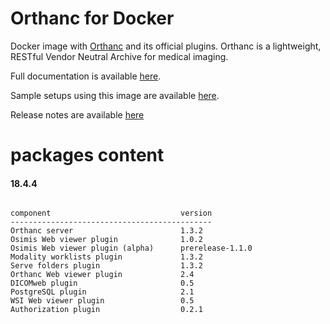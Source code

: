 # Orthanc for Docker
Docker image with [Orthanc](http://www.orthanc-server.com/) and its official plugins. Orthanc is a lightweight, RESTful Vendor Neutral Archive for medical imaging.

Full documentation is available [here](https://osimis.atlassian.net/wiki/spaces/OKB/pages/26738689/How+to+use+osimis+orthanc+Docker+images).

Sample setups using this image are available [here](https://bitbucket.org/osimis/orthanc-setup-samples/).

Release notes are available [here](https://bitbucket.org/osimis/orthanc-builder/src/master/release-notes-docker-images.txt)


# packages content

#### 18.4.4
```

component                             version
---------------------------------------------
Orthanc server                        1.3.2
Osimis Web viewer plugin              1.0.2
Osimis Web viewer plugin (alpha)      prerelease-1.1.0
Modality worklists plugin             1.3.2
Serve folders plugin                  1.3.2
Orthanc Web viewer plugin             2.4
DICOMweb plugin                       0.5
PostgreSQL plugin                     2.1
WSI Web viewer plugin                 0.5
Authorization plugin                  0.2.1
```
